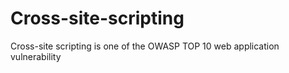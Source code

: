 # Cross-site-scripting
Cross-site scripting is one of the OWASP TOP 10 web application vulnerability
